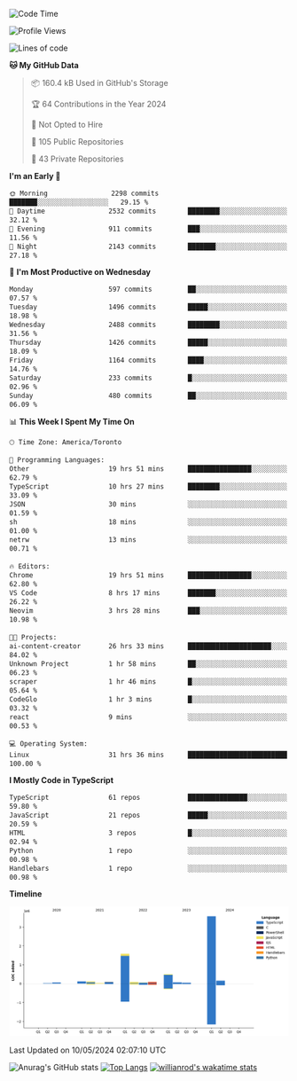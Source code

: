 <!--START_SECTION:waka-->
![Code Time](http://img.shields.io/badge/Code%20Time-1%2C538%20hrs%2028%20mins-blue)

![Profile Views](http://img.shields.io/badge/Profile%20Views-0-blue)

![Lines of code](https://img.shields.io/badge/From%20Hello%20World%20I%27ve%20Written-6.5%20million%20lines%20of%20code-blue)

**🐱 My GitHub Data** 

> 📦 160.4 kB Used in GitHub's Storage 
 > 
> 🏆 64 Contributions in the Year 2024
 > 
> 🚫 Not Opted to Hire
 > 
> 📜 105 Public Repositories 
 > 
> 🔑 43 Private Repositories 
 > 
**I'm an Early 🐤** 

```text
🌞 Morning                2298 commits        ███████░░░░░░░░░░░░░░░░░░   29.15 % 
🌆 Daytime                2532 commits        ████████░░░░░░░░░░░░░░░░░   32.12 % 
🌃 Evening                911 commits         ███░░░░░░░░░░░░░░░░░░░░░░   11.56 % 
🌙 Night                  2143 commits        ███████░░░░░░░░░░░░░░░░░░   27.18 % 
```
📅 **I'm Most Productive on Wednesday** 

```text
Monday                   597 commits         ██░░░░░░░░░░░░░░░░░░░░░░░   07.57 % 
Tuesday                  1496 commits        █████░░░░░░░░░░░░░░░░░░░░   18.98 % 
Wednesday                2488 commits        ████████░░░░░░░░░░░░░░░░░   31.56 % 
Thursday                 1426 commits        █████░░░░░░░░░░░░░░░░░░░░   18.09 % 
Friday                   1164 commits        ████░░░░░░░░░░░░░░░░░░░░░   14.76 % 
Saturday                 233 commits         █░░░░░░░░░░░░░░░░░░░░░░░░   02.96 % 
Sunday                   480 commits         ██░░░░░░░░░░░░░░░░░░░░░░░   06.09 % 
```


📊 **This Week I Spent My Time On** 

```text
🕑︎ Time Zone: America/Toronto

💬 Programming Languages: 
Other                    19 hrs 51 mins      ████████████████░░░░░░░░░   62.79 % 
TypeScript               10 hrs 27 mins      ████████░░░░░░░░░░░░░░░░░   33.09 % 
JSON                     30 mins             ░░░░░░░░░░░░░░░░░░░░░░░░░   01.59 % 
sh                       18 mins             ░░░░░░░░░░░░░░░░░░░░░░░░░   01.00 % 
netrw                    13 mins             ░░░░░░░░░░░░░░░░░░░░░░░░░   00.71 % 

🔥 Editors: 
Chrome                   19 hrs 51 mins      ████████████████░░░░░░░░░   62.80 % 
VS Code                  8 hrs 17 mins       ███████░░░░░░░░░░░░░░░░░░   26.22 % 
Neovim                   3 hrs 28 mins       ███░░░░░░░░░░░░░░░░░░░░░░   10.98 % 

🐱‍💻 Projects: 
ai-content-creator       26 hrs 33 mins      █████████████████████░░░░   84.02 % 
Unknown Project          1 hr 58 mins        ██░░░░░░░░░░░░░░░░░░░░░░░   06.23 % 
scraper                  1 hr 46 mins        █░░░░░░░░░░░░░░░░░░░░░░░░   05.64 % 
CodeGlo                  1 hr 3 mins         █░░░░░░░░░░░░░░░░░░░░░░░░   03.32 % 
react                    9 mins              ░░░░░░░░░░░░░░░░░░░░░░░░░   00.53 % 

💻 Operating System: 
Linux                    31 hrs 36 mins      █████████████████████████   100.00 % 
```

**I Mostly Code in TypeScript** 

```text
TypeScript               61 repos            ███████████████░░░░░░░░░░   59.80 % 
JavaScript               21 repos            █████░░░░░░░░░░░░░░░░░░░░   20.59 % 
HTML                     3 repos             █░░░░░░░░░░░░░░░░░░░░░░░░   02.94 % 
Python                   1 repo              ░░░░░░░░░░░░░░░░░░░░░░░░░   00.98 % 
Handlebars               1 repo              ░░░░░░░░░░░░░░░░░░░░░░░░░   00.98 % 
```



**Timeline**

![Lines of Code chart](https://raw.githubusercontent.com/wise-introvert/wise-introvert/master/assets/bar_graph.png)


 Last Updated on 10/05/2024 02:07:10 UTC
<!--END_SECTION:waka-->

![Anurag's GitHub stats](https://github-readme-stats.vercel.app/api?username=wise-introvert&count_private=true&show_icons=true)
[![Top Langs](https://github-readme-stats.vercel.app/api/top-langs/?username=wise-introvert&langs_count=10)](https://github.com/anuraghazra/github-readme-stats)
[![willianrod's wakatime stats](https://github-readme-stats.vercel.app/api/wakatime?username=wiseintrovert)](https://github.com/anuraghazra/github-readme-stats)
